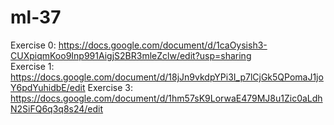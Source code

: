 # ml-37


Exercise 0: https://docs.google.com/document/d/1caOysish3-CUXpiqmKoo9Inp991AigjS2BR3mleZclw/edit?usp=sharing  
Exercise 1: https://docs.google.com/document/d/18jJn9vkdpYPi3I_p7lCjGk5QPomaJ1joY6pdYuhidbE/edit
Exercise 3:
https://docs.google.com/document/d/1hm57sK9LorwaE479MJ8u1Zic0aLdhN2SiFQ6q3q8s24/edit
